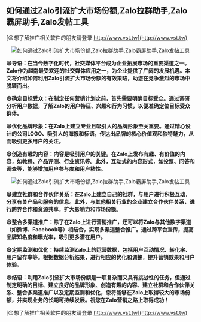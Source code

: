 ## **如何通过Zalo引流扩大市场份额,Zalo拉群助手,Zalo霸屏助手,Zalo发帖工具**

[😍想了解推广相关软件的朋友请登录 http://www.vst.tw](http://www.vst.tw)

 <center><img src="https://vst.tw/MP4/tuiguang/png/5.png" alt="如何通过Zalo引流扩大市场份额,Zalo拉群助手,Zalo霸屏助手,Zalo发帖工具"></center>

**😄导语：在当今数字化时代，社交媒体平台成为企业拓展市场的重要渠道之一。Zalo作为越南最受欢迎的社交媒体应用之一，为企业提供了广阔的发展机遇。本文将介绍如何利用Zalo引流扩大市场份额的有效策略，助您在竞争激烈的市场中脱颖而出。**

**😄确定目标受众：在制定任何营销计划之前，首先需要明确目标受众。通过调研分析用户数据，了解Zalo的用户特征、兴趣和行为习惯，以便准确定位目标受众群体。**

**😄优化品牌形象：在Zalo上建立专业且吸引人的品牌形象至关重要。通过精心设计的公司LOGO、吸引人的海报和标语，传达出品牌的核心价值观和独特魅力，从而吸引更多用户的关注。**

**😄创造有趣的内容：内容是吸引用户的关键。在Zalo上发布有趣、有价值的内容，如教程、产品评测、行业资讯等。此外，互动式的内容形式，如投票、问答和调查等，能够增加用户参与度和用户粘性。**

 <center><img src="https://vst.tw/MP4/tuiguang/png/0.png" alt="如何通过Zalo引流扩大市场份额,Zalo拉群助手,Zalo霸屏助手,Zalo发帖工具"></center>

**😄建立社群和合作伙伴关系：在Zalo上建立自己的社群，与用户进行积极互动，分享有关产品和服务的信息。此外，与其他相关行业的企业建立合作伙伴关系，进行跨界合作和资源共享，扩大影响力和市场份额。**

**😄整合多渠道推广：除了在Zalo上进行营销推广，还可以将Zalo与其他数字渠道（如微博、Facebook等）相结合，实现多渠道整合推广。通过跨平台宣传，提高品牌知名度和曝光率，吸引更多潜在用户。**

**😄定期监测和优化：持续监测Zalo上的运营数据，包括用户互动情况、转化率、用户留存率等。根据数据分析结果，进行相应的优化和调整，提升营销效果和用户体验。**

**😄结语：利用Zalo引流扩大市场份额是一项复杂而又具有挑战性的任务，但通过制定明确的目标、建立良好的品牌形象、创造有趣的内容、建立社群和合作伙伴关系、整合多渠道推广以及定期监测和优化，您将能够在Zalo上取得较大的市场份额，并实现业务的长期可持续发展。祝您在Zalo营销之路上取得成功！**

[😍想了解推广相关软件的朋友请登录 http://www.vst.tw](http://www.vst.tw)



